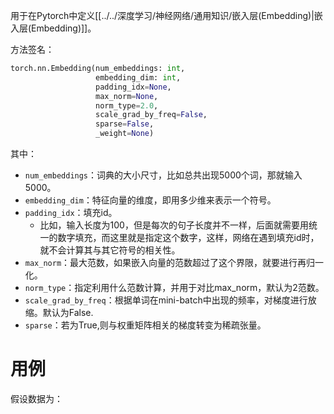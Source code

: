 用于在Pytorch中定义[[../../深度学习/神经网络/通用知识/嵌入层(Embedding)|嵌入层(Embedding)]]。

方法签名：
```python
torch.nn.Embedding(num_embeddings: int, 
				   embedding_dim: int,
				   padding_idx=None,
				   max_norm=None,  
				   norm_type=2.0,   
				   scale_grad_by_freq=False, 
				   sparse=False,  
				   _weight=None)
```
其中：
- `num_embeddings`：词典的大小尺寸，比如总共出现5000个词，那就输入5000。
- `embedding_dim`：特征向量的维度，即用多少维来表示一个符号。
- `padding_idx`：填充id。
	- 比如，输入长度为100，但是每次的句子长度并不一样，后面就需要用统一的数字填充，而这里就是指定这个数字，这样，网络在遇到填充id时，就不会计算其与其它符号的相关性。
- `max_norm`：最大范数，如果嵌入向量的范数超过了这个界限，就要进行再归一化。
- `norm_type`：指定利用什么范数计算，并用于对比max_norm，默认为2范数。
- `scale_grad_by_freq`：根据单词在mini-batch中出现的频率，对梯度进行放缩。默认为False.
- `sparse`：若为True,则与权重矩阵相关的梯度转变为稀疏张量。

# 用例
假设数据为：